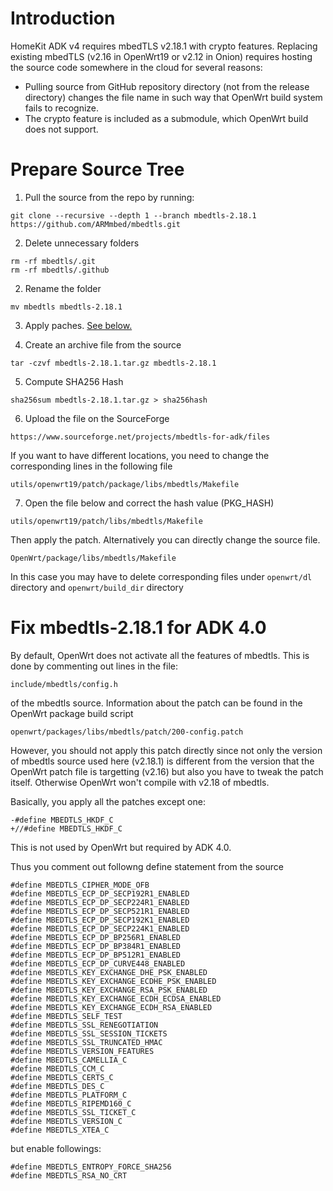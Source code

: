 # Introduction

HomeKit ADK v4 requires mbedTLS v2.18.1 with crypto features.
Replacing existing mbedTLS (v2.16 in OpenWrt19 or v2.12 in Onion) requires
hosting the source code somewhere in the cloud for several reasons:

* Pulling source from GitHub repository directory (not from the release directory)
changes the file name in such way that OpenWrt build system fails to recognize.
* The crypto feature is included as a submodule, which OpenWrt build does not
support.


# Prepare Source Tree

1. Pull the source from the repo by running:
```
git clone --recursive --depth 1 --branch mbedtls-2.18.1 https://github.com/ARMmbed/mbedtls.git
```

2. Delete unnecessary folders
```
rm -rf mbedtls/.git
rm -rf mbedtls/.github
```

2. Rename the folder
```
mv mbedtls mbedtls-2.18.1
```

3. Apply paches. [See below.](#fix-mbedtls-2.18.1-for-adk-4.0)

4. Create an archive file from the source
```
tar -czvf mbedtls-2.18.1.tar.gz mbedtls-2.18.1
```

5. Compute SHA256 Hash
```
sha256sum mbedtls-2.18.1.tar.gz > sha256hash
```

6. Upload the file on the SourceForge
```
https://www.sourceforge.net/projects/mbedtls-for-adk/files
```

If you want to have different locations, you need to change the corresponding
lines in the following file
```
utils/openwrt19/patch/package/libs/mbedtls/Makefile
```

7. Open the file below and correct the hash value (PKG_HASH)
```
utils/openwrt19/patch/libs/mbedtls/Makefile
```
Then apply the patch. Alternatively you can directly change the
source file.
```
OpenWrt/package/libs/mbedtls/Makefile
```
In this case you may have to delete corresponding files under `openwrt/dl` directory
and `openwrt/build_dir` directory


# Fix mbedtls-2.18.1 for ADK 4.0

By default, OpenWrt does not activate all the features of mbedtls.
This is done by commenting out lines in the file:
```
include/mbedtls/config.h
```
of the mbedtls source.
Information about the patch can be found in the OpenWrt package build script
```
openwrt/packages/libs/mbedtls/patch/200-config.patch
```

However, you should not apply this patch directly since not only the version of
mbedtls source used here (v2.18.1) is different from the version that the
OpenWrt patch file is targetting (v2.16) but also you have to tweak the patch
itself. Otherwise OpenWrt won't compile with v2.18 of mbedtls.

Basically, you apply all the patches except one:
```
-#define MBEDTLS_HKDF_C
+//#define MBEDTLS_HKDF_C
```
This is not used by OpenWrt but required by ADK 4.0.

Thus you comment out followng define statement from the source
```
#define MBEDTLS_CIPHER_MODE_OFB
#define MBEDTLS_ECP_DP_SECP192R1_ENABLED
#define MBEDTLS_ECP_DP_SECP224R1_ENABLED
#define MBEDTLS_ECP_DP_SECP521R1_ENABLED
#define MBEDTLS_ECP_DP_SECP192K1_ENABLED
#define MBEDTLS_ECP_DP_SECP224K1_ENABLED
#define MBEDTLS_ECP_DP_BP256R1_ENABLED
#define MBEDTLS_ECP_DP_BP384R1_ENABLED
#define MBEDTLS_ECP_DP_BP512R1_ENABLED
#define MBEDTLS_ECP_DP_CURVE448_ENABLED
#define MBEDTLS_KEY_EXCHANGE_DHE_PSK_ENABLED
#define MBEDTLS_KEY_EXCHANGE_ECDHE_PSK_ENABLED
#define MBEDTLS_KEY_EXCHANGE_RSA_PSK_ENABLED
#define MBEDTLS_KEY_EXCHANGE_ECDH_ECDSA_ENABLED
#define MBEDTLS_KEY_EXCHANGE_ECDH_RSA_ENABLED
#define MBEDTLS_SELF_TEST
#define MBEDTLS_SSL_RENEGOTIATION
#define MBEDTLS_SSL_SESSION_TICKETS
#define MBEDTLS_SSL_TRUNCATED_HMAC
#define MBEDTLS_VERSION_FEATURES
#define MBEDTLS_CAMELLIA_C
#define MBEDTLS_CCM_C
#define MBEDTLS_CERTS_C
#define MBEDTLS_DES_C
#define MBEDTLS_PLATFORM_C
#define MBEDTLS_RIPEMD160_C
#define MBEDTLS_SSL_TICKET_C
#define MBEDTLS_VERSION_C
#define MBEDTLS_XTEA_C
```

but enable followings:

```
#define MBEDTLS_ENTROPY_FORCE_SHA256
#define MBEDTLS_RSA_NO_CRT
```
